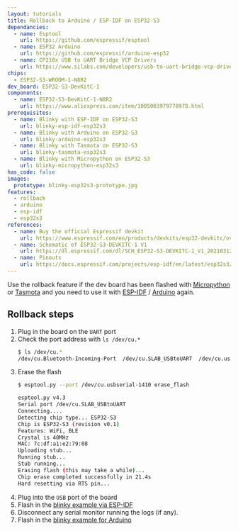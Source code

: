 ```yaml
---
layout: tutorials
title: Rollback to Arduino / ESP-IDF on ESP32-S3
dependancies:
  - name: Esptool
    url: https://github.com/espressif/esptool
  - name: ESP32 Arduino
    url: https://github.com/espressif/arduino-esp32
  - name: CP210x USB to UART Bridge VCP Drivers
    url: https://www.silabs.com/developers/usb-to-uart-bridge-vcp-drivers?tab=downloads
chips:
  - ESP32-S3-WROOM-1-N8R2
dev_board: ESP32-S3-DevKitC-1
components:
  - name: ESP32-S3-DevKitC-1-N8R2
    url: https://www.aliexpress.com/item/1005003979778978.html
prerequisites:
  - name: Blinky with ESP-IDF on ESP32-S3
    url: blinky-esp-idf-esp32s3
  - name: Blinky with Arduino on ESP32-S3
    url: blinky-arduino-esp32s3
  - name: Blinky with Tasmota on ESP32-S3
    url: blinky-tasmota-esp32s3
  - name: Blinky with Micropython on ESP32-S3
    url: blinky-micropython-esp32s3
has_code: false
images:
  prototype: blinky-esp32s3-prototype.jpg
features:
  - rollback
  - arduino
  - esp-idf
  - esp32s3
references:
  - name: Buy the official Espressif devkit
    url: https://www.espressif.com/en/products/devkits/esp32-devkitc/overview
  - name: Schematic of ESP32-S3-DEVKITC-1 V1
    url: https://dl.espressif.com/dl/SCH_ESP32-S3-DEVKITC-1_V1_20210312C.pdf
  - name: Pinouts
    url: https://docs.espressif.com/projects/esp-idf/en/latest/esp32s3/hw-reference/esp32s3/user-guide-devkitc-1.html#pin-layout
---
```


Use the rollback feature if the dev board has been flashed with [Micropython](./blinky-micropython-esp32s3) or [Tasmota](./blinky-tasmota-esp32s3) and you need to use it with [ESP-IDF](./blinky-esp-idf-esp32s3) / [Arduino](./blinky-arduino-esp32s3) again.

## Rollback steps

1. Plug in the board on the `UART` port
1. Check the port address with `ls /dev/cu.*`
    ```sh
    $ ls /dev/cu.*
    /dev/cu.Bluetooth-Incoming-Port  /dev/cu.SLAB_USBtoUART  /dev/cu.usbserial-1410
    ```
1. Erase the flash
    ```sh
    $ esptool.py --port /dev/cu.usbserial-1410 erase_flash

    esptool.py v4.3
    Serial port /dev/cu.SLAB_USBtoUART
    Connecting....
    Detecting chip type... ESP32-S3
    Chip is ESP32-S3 (revision v0.1)
    Features: WiFi, BLE
    Crystal is 40MHz
    MAC: 7c:df:a1:e2:79:08
    Uploading stub...
    Running stub...
    Stub running...
    Erasing flash (this may take a while)...
    Chip erase completed successfully in 21.4s
    Hard resetting via RTS pin...
    ```
1. Plug into the `USB` port of the board
1. Flash in the [blinky example via ESP-IDF](./blinky-esp-idf-esp32s3)
1. Disconnect any serial monitor running the logs (if any).
1. Flash in the [blinky example for Arduino](./blinky-arduino-esp32s3)
